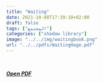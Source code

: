 ```yaml
---
title: "Waiting"
date: 2021-10-08T17:39:10+02:00
draft: false
tags: ["المجتمع"]
categories: ["shadow library"]
image: "../../img/waitingbook.png"
url: "../../pdfs/WaitingHage.pdf"
---
```

<br>

***[Open PDF](../../pdfs/WaitingHage.pdf)***
